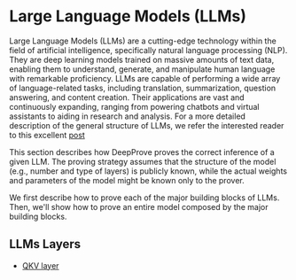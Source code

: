 # Large Language Models (LLMs)
Large Language Models (LLMs) are a cutting-edge technology within the field of artificial intelligence, specifically natural language processing (NLP). They are deep learning models trained on massive amounts of text data, enabling them to understand, generate, and manipulate human language with remarkable proficiency. LLMs are capable of performing a wide array of language-related tasks, including translation, summarization, question answering, and content creation. Their applications are vast and continuously expanding, ranging from powering chatbots and virtual assistants to aiding in research and analysis. 
For a more detailed description of the general structure of LLMs, we refer the interested reader to this excellent [post](https://jalammar.github.io/illustrated-transformer/)

This section describes how DeepProve proves the correct inference of a given LLM. The proving strategy assumes that the structure of the model (e.g., number and type of layers) is publicly known, while the actual weights and parameters of the model might be known only to the prover.

We first describe how to prove each of the major building blocks of LLMs. Then, we'll show how to prove an entire model composed by the major building blocks.

## LLMs Layers
- [QKV layer](llms-layers/qkv.md)
